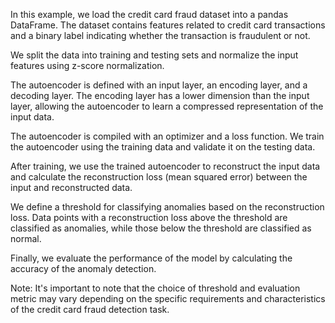 In this example, we load the credit card fraud dataset into a pandas DataFrame. The dataset contains features related to credit card transactions and a binary label indicating whether the transaction is fraudulent or not.

We split the data into training and testing sets and normalize the input features using z-score normalization.

The autoencoder is defined with an input layer, an encoding layer, and a decoding layer. The encoding layer has a lower dimension than the input layer, allowing the autoencoder to learn a compressed representation of the input data.

The autoencoder is compiled with an optimizer and a loss function. We train the autoencoder using the training data and validate it on the testing data.

After training, we use the trained autoencoder to reconstruct the input data and calculate the reconstruction loss (mean squared error) between the input and reconstructed data.

We define a threshold for classifying anomalies based on the reconstruction loss. Data points with a reconstruction loss above the threshold are classified as anomalies, while those below the threshold are classified as normal.

Finally, we evaluate the performance of the model by calculating the accuracy of the anomaly detection.

Note: It's important to note that the choice of threshold and evaluation metric may vary depending on the specific requirements and characteristics of the credit card fraud detection task.
